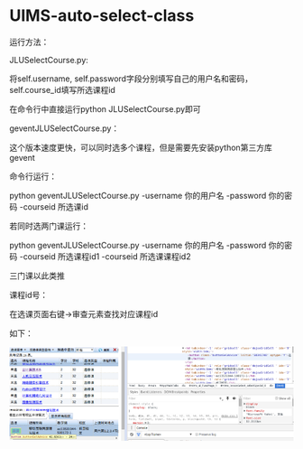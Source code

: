 # UIMS-auto-select-class

运行方法：

JLUSelectCourse.py:

将self.username, self.password字段分别填写自己的用户名和密码， self.course_id填写所选课程id

在命令行中直接运行python JLUSelectCourse.py即可

geventJLUSelectCourse.py：

这个版本速度更快，可以同时选多个课程，但是需要先安装python第三方库gevent

命令行运行：

python geventJLUSelectCourse.py -username 你的用户名 -password 你的密码 -courseid 所选课id

若同时选两门课运行：

python geventJLUSelectCourse.py -username 你的用户名 -password 你的密码 -courseid 所选课程id1 -courseid 所选课课程id2

三门课以此类推

课程id号：

在选课页面右键->审查元素查找对应课程id

如下：

![image](https://github.com/zhaodongzhi/UIMS-auto-select-class/blob/master/CourseidExample.png)



